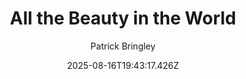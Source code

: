---
title: "All the Beauty in the World"
date: "2025-08-16T19:43:17.426Z"
author: "Patrick Bringley"
read_year: "NO"
recommendation: '3'
url: /bookshelf/all-the-beauty-in-the-world
---